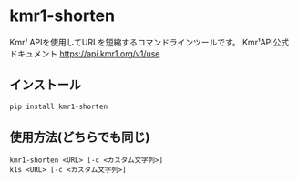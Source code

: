 # kmr1-shorten

Kmr¹ APIを使用してURLを短縮するコマンドラインツールです。
Kmr¹API公式ドキュメント https://api.kmr1.org/v1/use

## インストール
```bash
pip install kmr1-shorten
```

## 使用方法(どちらでも同じ)
```
kmr1-shorten <URL> [-c <カスタム文字列>]
k1s <URL> [-c <カスタム文字列>]
```